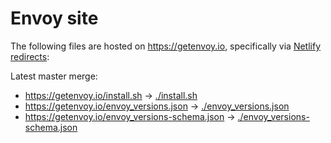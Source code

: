# Envoy site

The following files are hosted on https://getenvoy.io, specifically via [Netlify redirects](https://github.com/tetratelabs/getenvoy.io/blob/master/site/static/_redirects):

Latest master merge:
* https://getenvoy.io/install.sh -> [./install.sh](install.sh)
* https://getenvoy.io/envoy_versions.json -> [./envoy_versions.json](envoy_versions.json)
* https://getenvoy.io/envoy_versions-schema.json -> [./envoy_versions-schema.json](envoy_versions-schema.json)
